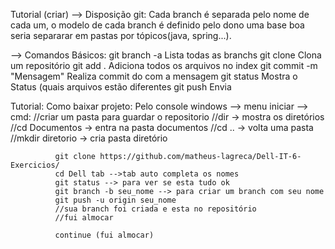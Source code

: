 Tutorial (criar)
--> Disposição git:
Cada branch é separada pelo nome de cada um, o modelo de cada branch é definido pelo dono
uma base boa seria separarar em pastas por tópicos(java, spring...).



--> Comandos Básicos:
  git branch -a                 Lista todas as branchs
  git clone                     Clona um repositório
  git add .                     Adiciona todos os arquivos no index
  git commit -m "Mensagem"      Realiza commit do  com a mensagem
  git status                    Mostra o Status (quais arquivos estão diferentes
  git push                      Envia
  
  
Tutorial:
Como baixar projeto:
  Pelo console windows 
    --> menu iniciar 
      --> cmd:
              //criar um pasta para guardar o repositorio
              //dir -> mostra os diretórios
              //cd  Documentos -> entra na pasta documentos
              //cd .. -> volta uma pasta
              //mkdir diretorio -> cria pasta diretório
              
              git clone https://github.com/matheus-lagreca/Dell-IT-6-Exercicios/
              cd Dell tab -->tab auto completa os nomes
              git status --> para ver se esta tudo ok
              git branch -b seu_nome --> para criar um branch com seu nome
              git push -u origin seu_nome
              //sua branch foi criada e esta no repositório
              //fui almocar
              
              continue (fui almocar)

